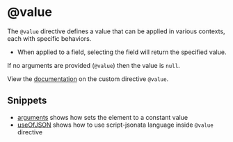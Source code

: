 # @value

The `@value` directive defines a value that can be applied in various contexts, each with specific behaviors.
  - When applied to a field, selecting the field will return the specified value.

If no arguments are provided (`@value`) then the value is `null`.

View the [documentation](https://www.ibm.com/docs/en/api-connect/ace/saas?topic=directives-directive-value) on the custom directive `@value`.

## Snippets

- [arguments](arguments) shows how sets the element to a constant value
- [useOfJSON](useOfJSON) shows how to use script-jsonata language inside `@value` directive
